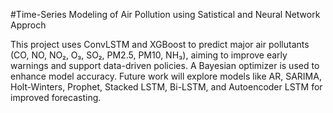 #Time-Series Modeling of Air Pollution using Satistical and Neural Network Approch

This project uses ConvLSTM and XGBoost to predict major air pollutants (CO, NO, NO₂, O₃, SO₂, PM2.5, PM10, NH₃), aiming to improve early warnings and support data-driven policies. A Bayesian optimizer is used to enhance model accuracy. Future work will explore models like AR, SARIMA, Holt-Winters, Prophet, Stacked LSTM, Bi-LSTM, and Autoencoder LSTM for improved forecasting.
